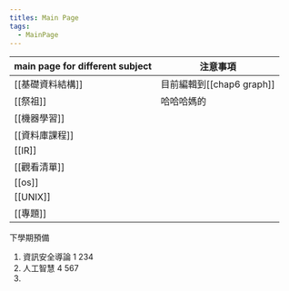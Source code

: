 ```yaml
---
titles: Main Page
tags:
  - MainPage
---
```


| main page for different subject | 注意事項                 |
| ------------------------------- | -------------------- |
| [[基礎資料結構]]                      | 目前編輯到[[chap6 graph]] |
| [[祭祖]]                          | 哈哈哈媽的                |
| [[機器學習]]                        |                      |
| [[資料庫課程]]                       |                      |
| [[IR]]                          |                      |
| [[觀看清單]]                        |                      |
| [[os]]                          |                      |
| [[UNIX]]                        |                      |
| [[專題]]                          |                      |

下學期預備
1. 資訊安全導論 1 234
2. 人工智慧 4 567
3. 